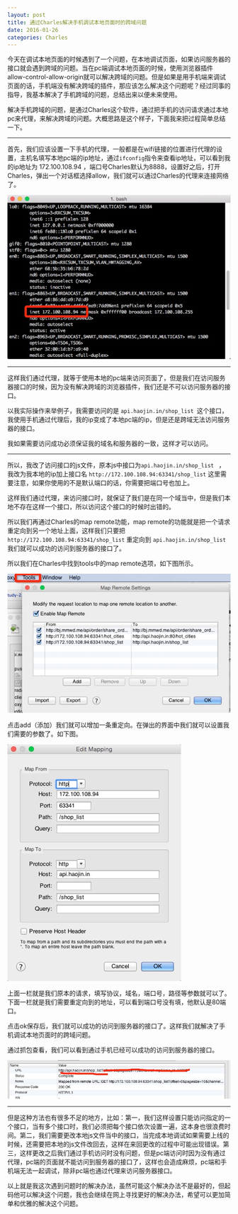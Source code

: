 ```yaml
---
layout: post
title: 通过Charles解决手机调试本地页面时的跨域问题
date: 2016-01-26
categories: Charles
---
```


今天在调试本地页面的时候遇到了一个问题，在本地调试页面，如果访问服务器的接口就会遇到跨域的问题。当在pc端调试本地页面的时候，使用浏览器插件allow-control-allow-origin就可以解决跨域的问题。但是如果是用手机端来调试页面的话，手机端没有解决跨域的插件，那应该怎么解决这个问题呢？经过同事的指导，我基本解决了手机跨域的问题，总结出来以便未来使用。

解决手机跨域的问题，是通过Charles这个软件，通过把手机的访问请求通过本地pc来代理，来解决跨域的问题。大概思路是这个样子，下面我来把过程简单总结一下。

******

首先，我们应该设置一下手机的代理，一般都是在wifi链接的位置进行代理的设置，主机名填写本地pc端的ip地址，通过`ifconfig`指令来查看ip地址，可以看到我的ip地址为 172.100.108.94 ，端口号Charles默认为8888，设置好之后，打开Charles，弹出一个对话框选择allow，我们就可以通过Charles的代理来连接网络了。

![p1](../img/p1.png)

******

这样我们通过代理，就等于使用本地的pc端来访问页面了，但是我们在访问服务器接口的时候，因为没有解决跨域的浏览器插件，我们还是不可以访问服务器的接口。

以我实际操作来举例子，我需要访问的是 `api.haojin.in/shop_list `这个接口，我使用手机通过代理后，我的ip变成了本地pc端的ip，但是还是跨域无法访问服务器的接口。

我如果需要访问成功必须保证我的域名和服务器的一致，这样才可以访问。

******

所以，我改了访问接口的js文件，原本js中接口为`api.haojin.in/shop_list ` ， 我改为我本地的ip加上接口名 `http://172.100.108.94:63341/shop_list` 这里需要注意，如果你使用的不是默认端口的话，你需要把端口号也加上。

这样我们通过代理，来访问接口时，就保证了我们是在同一个域当中，但是我们本地不存在这样一个接口，所以访问这个接口的时候时出错的。

所以我们再通过Charles的map remote功能，map remote的功能就是把一个请求重定向到另一个地址上面，这样我们只要把 `http://172.100.108.94:63341/shop_list` 重定向到 `api.haojin.in/shop_list ` 我们就可以成功的访问到服务器的接口了。

所以我们在Charles中找到tools中的map remote选项，如下图所示。

![p2](../img/p2.png)

点击add（添加）我们就可以增加一条重定向。在弹出的界面中我们就可以设置我们需要的参数了。如下图。

![p2](../img/p3.png)

上面一栏就是我们原本的请求，填写协议，域名，端口号，路径等参数就可以了。下面一栏就是我们需要重定向到的地址，可以看到端口号没有填，他默认是80端口。

点击ok保存后，我们就可以成功的访问到服务器的接口了。这样我们就解决了手机调试本地页面时的跨域问题。

通过抓包查看，我们可以看到通过手机已经可以成功的访问到服务器的接口。

![p2](../img/p4.png)

******

但是这种方法也有很多不足的地方，比如：第一，我们这样设置只能访问指定的一个接口，当有多个接口时，我们必须把每个接口依次设置一遍，这本身也很浪费时间。第二，我们需要更改本地js文件当中的接口，当完成本地调试如果需要上线的时候，还需要把本地的js文件改回去，这样在来回更改的过程中可能出现错误。第三，这样更改之后我们通过手机访问时没有问题，但是pc端访问时因为没有通过代理，pc端的页面就不能访问到服务器的接口了，这样也会造成麻烦，pc端和手机端无法一起调试，除非pc端也通过代理来访问服务器接口。

以上就是我这次遇到问题时的解决办法，虽然可能这个解决办法不是最好的，但起码他可以解决这个问题，我也会继续在网上寻找更好的解决办法，希望可以更加简单和优雅的解决这个问题。

